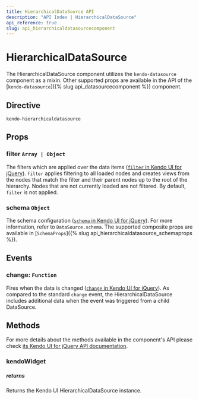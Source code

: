 ```yaml
---
title: HierarchicalDataSource API
description: "API Index | HierarchicalDataSource"
api_reference: true
slug: api_hierarchicaldatasourcecomponent
---
```


# HierarchicalDataSource

The HierarchicalDataSource component utilizes the `kendo-datasource` component as a mixin. Other supported props are available in the API of the [`kendo-datasource`]({% slug api_datasourcecomponent %}) component.

## Directive

`kendo-hierarchicaldatasource`

## Props

### filter `Array | Object`

The filters which are applied over the data items ([`filter` in Kendo UI for jQuery](https://docs.telerik.com/kendo-ui/api/javascript/data/hierarchicaldatasource/configuration/filter)). `filter` applies filtering to all loaded nodes and creates views from the nodes that match the filter and their parent nodes up to the root of the hierarchy. Nodes that are not currently loaded are not filtered. By default, `filter` is not applied.

### schema `Object`

The schema configuration ([`schema` in Kendo UI for jQuery](https://docs.telerik.com/kendo-ui/api/javascript/data/hierarchicaldatasource/configuration/schema)). For more information, refer to `DataSource.schema`. The supported composite props are available in [`SchemaProps`]({% slug api_hierarchicaldatasource_schemaprops %}).

## Events

### change: `Function`

Fires when the data is changed ([`change` in Kendo UI for jQuery](https://docs.telerik.com/kendo-ui/api/javascript/data/hierarchicaldatasource/events/change)). As compared to the standard `change` event, the HierarchicalDataSource includes additional data when the event was triggered from a child DataSource.

## Methods

For more details about the methods available in the component's API please check [its Kendo UI for jQuery API documentation](https://docs.telerik.com/kendo-ui/api/javascript/data/hierarchicaldatasource#methods). 

### kendoWidget

##### returns

Returns the Kendo UI HierarchicalDataSource instance.
